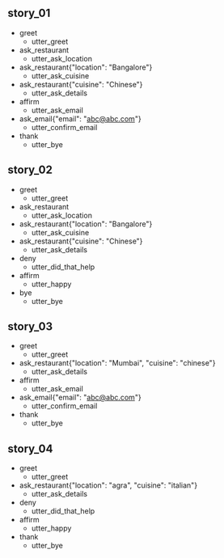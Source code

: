 <!-- markdownlint-disable -->
## story_01
* greet
  - utter_greet
* ask_restaurant
  - utter_ask_location
* ask_restaurant{"location": "Bangalore"}
  - utter_ask_cuisine
* ask_restaurant{"cuisine": "Chinese"}
  - utter_ask_details
* affirm
  - utter_ask_email
* ask_email{"email": "abc@abc.com"}
  - utter_confirm_email
* thank
  - utter_bye

## story_02
* greet
  - utter_greet
* ask_restaurant
  - utter_ask_location
* ask_restaurant{"location": "Bangalore"}
  - utter_ask_cuisine
* ask_restaurant{"cuisine": "Chinese"}
  - utter_ask_details
* deny
  - utter_did_that_help
* affirm
  - utter_happy
* bye
  - utter_bye
  
## story_03
* greet
  - utter_greet
* ask_restaurant{"location": "Mumbai", "cuisine": "chinese"}
  - utter_ask_details
* affirm
  - utter_ask_email
* ask_email{"email": "abc@abc.com"}
  - utter_confirm_email
* thank
  - utter_bye

## story_04
* greet
  - utter_greet
* ask_restaurant{"location": "agra", "cuisine": "italian"}
  - utter_ask_details
* deny
  - utter_did_that_help
* affirm
  - utter_happy
* thank
  - utter_bye
<!-- markdownlint-restore -->
